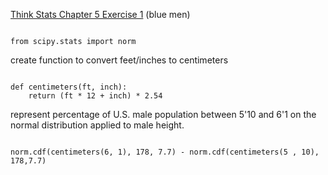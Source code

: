 [Think Stats Chapter 5 Exercise 1](http://greenteapress.com/thinkstats2/html/thinkstats2006.html#toc50) (blue men)

~~~~

from scipy.stats import norm

~~~~

create function to convert feet/inches to centimeters

~~~~

def centimeters(ft, inch):
    return (ft * 12 + inch) * 2.54

~~~~

represent percentage of U.S. male population between 5'10 and 6'1 on the normal distribution applied to male height. 

~~~~

norm.cdf(centimeters(6, 1), 178, 7.7) - norm.cdf(centimeters(5 , 10), 178,7.7)


